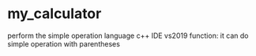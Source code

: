 # my_calculator
perform the simple operation
language c++
IDE vs2019
function: it can do simple operation with parentheses 
